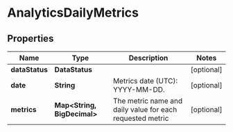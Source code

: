 

# AnalyticsDailyMetrics


## Properties

| Name | Type | Description | Notes |
|------------ | ------------- | ------------- | -------------|
|**dataStatus** | **DataStatus** |  |  [optional] |
|**date** | **String** | Metrics date (UTC): YYYY-MM-DD. |  [optional] |
|**metrics** | **Map&lt;String, BigDecimal&gt;** | The metric name and daily value for each requested metric |  [optional] |



